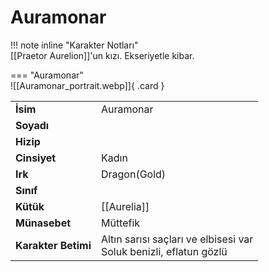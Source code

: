 # Auramonar   
!!! note inline "Karakter Notları"  
	[[Praetor Aurelion]]'un kızı. Ekseriyetle kibar.  
  
<div class="grid" markdown>  
  
=== "Auramonar"  
	![[Auramonar_portrait.webp]]{ .card }  
  
  
  
|  |  |  
|---|---|  
| **İsim** | Auramonar |  
| **Soyadı** |  |  
| **Hizip** |  |  
| **Cinsiyet** | Kadın |  
| **Irk** | Dragon(Gold) |  
| **Sınıf** |  |  
| **Kütük** | [[Aurelia]] |  
| **Münasebet** | Müttefik |  
| **Karakter Betimi** | Altın sarısı saçları ve elbisesi var<br>Soluk benizli, eflatun gözlü |  
</div>